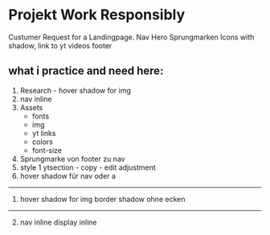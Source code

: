 # Projekt Work Responsibly

Custumer Request for a Landingpage.
Nav Hero Sprungmarken Icons with shadow, link to yt videos footer 

## what i practice and need here:
1. Research - hover shadow for img
2. nav inline
3. Assets
    - fonts
    - img
    - yt links
    - colors
    - font-size
4. Sprungmarke von footer zu nav
5. style 1 ytsection - copy - edit adjustment
6. hover shadow für nav oder a


___________
1. hover shadow for img
border shadow ohne ecken

___________
2. nav inline
display inline

